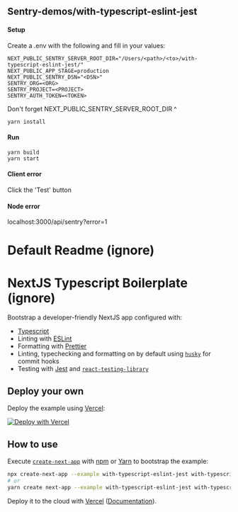 


## Sentry-demos/with-typescript-eslint-jest
#### Setup
Create a .env with the following and fill in your values:
```
NEXT_PUBLIC_SENTRY_SERVER_ROOT_DIR="/Users/<path>/<to>/with-typescript-eslint-jest/"
NEXT_PUBLIC_APP_STAGE=production
NEXT_PUBLIC_SENTRY_DSN="<DSN>"
SENTRY_ORG=<ORG>
SENTRY_PROJECT=<PROJECT>
SENTRY_AUTH_TOKEN=<TOKEN>
```
Don't forget NEXT_PUBLIC_SENTRY_SERVER_ROOT_DIR ^ 

```
yarn install
```

#### Run
```
yarn build
yarn start
```
#### Client error
Click the 'Test' button

#### Node error
localhost:3000/api/sentry?error=1


# Default Readme (ignore)
# NextJS Typescript Boilerplate (ignore)

Bootstrap a developer-friendly NextJS app configured with:

- [Typescript](https://www.typescriptlang.org/)
- Linting with [ESLint](https://eslint.org/)
- Formatting with [Prettier](https://prettier.io/)
- Linting, typechecking and formatting on by default using [`husky`](https://github.com/typicode/husky) for commit hooks
- Testing with [Jest](https://jestjs.io/) and [`react-testing-library`](https://testing-library.com/docs/react-testing-library/intro)

## Deploy your own

Deploy the example using [Vercel](https://vercel.com?utm_source=github&utm_medium=readme&utm_campaign=next-example):

[![Deploy with Vercel](https://vercel.com/button)](https://vercel.com/new/git/external?repository-url=https://github.com/vercel/next.js/tree/canary/examples/with-typescript-eslint-jest&project-name=with-typescript-eslint-jest&repository-name=with-typescript-eslint-jest)

## How to use

Execute [`create-next-app`](https://github.com/vercel/next.js/tree/canary/packages/create-next-app) with [npm](https://docs.npmjs.com/cli/init) or [Yarn](https://yarnpkg.com/lang/en/docs/cli/create/) to bootstrap the example:

```bash
npx create-next-app --example with-typescript-eslint-jest with-typescript-eslint-jest-app
# or
yarn create next-app --example with-typescript-eslint-jest with-typescript-eslint-jest-app
```

Deploy it to the cloud with [Vercel](https://vercel.com/new?utm_source=github&utm_medium=readme&utm_campaign=next-example) ([Documentation](https://nextjs.org/docs/deployment)).
